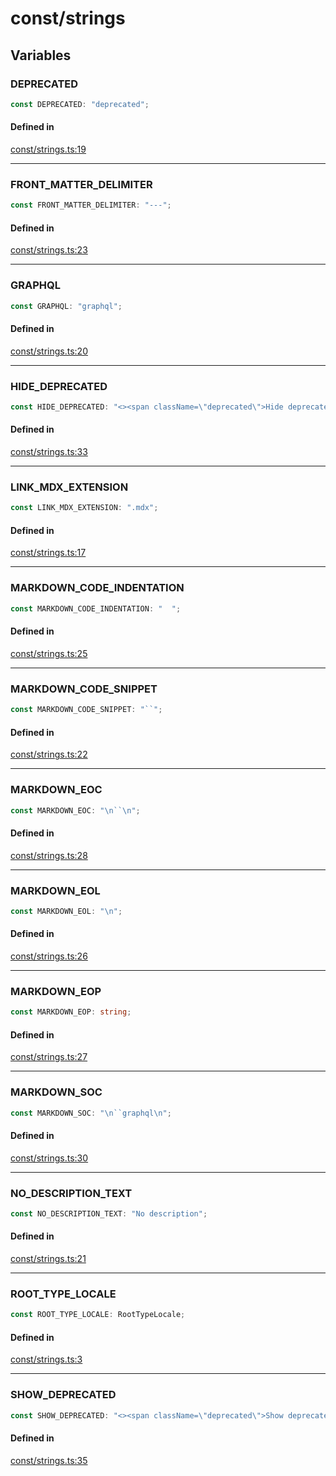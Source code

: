 # const/strings

## Variables

### DEPRECATED

```ts
const DEPRECATED: "deprecated";
```

#### Defined in

[const/strings.ts:19](https://github.com/graphql-markdown/graphql-markdown/blob/main/packages/printer-legacy/src/const/strings.ts#L19)

***

### FRONT\_MATTER\_DELIMITER

```ts
const FRONT_MATTER_DELIMITER: "---";
```

#### Defined in

[const/strings.ts:23](https://github.com/graphql-markdown/graphql-markdown/blob/main/packages/printer-legacy/src/const/strings.ts#L23)

***

### GRAPHQL

```ts
const GRAPHQL: "graphql";
```

#### Defined in

[const/strings.ts:20](https://github.com/graphql-markdown/graphql-markdown/blob/main/packages/printer-legacy/src/const/strings.ts#L20)

***

### HIDE\_DEPRECATED

```ts
const HIDE_DEPRECATED: "<><span className=\"deprecated\">Hide deprecated</span></>";
```

#### Defined in

[const/strings.ts:33](https://github.com/graphql-markdown/graphql-markdown/blob/main/packages/printer-legacy/src/const/strings.ts#L33)

***

### LINK\_MDX\_EXTENSION

```ts
const LINK_MDX_EXTENSION: ".mdx";
```

#### Defined in

[const/strings.ts:17](https://github.com/graphql-markdown/graphql-markdown/blob/main/packages/printer-legacy/src/const/strings.ts#L17)

***

### MARKDOWN\_CODE\_INDENTATION

```ts
const MARKDOWN_CODE_INDENTATION: "  ";
```

#### Defined in

[const/strings.ts:25](https://github.com/graphql-markdown/graphql-markdown/blob/main/packages/printer-legacy/src/const/strings.ts#L25)

***

### MARKDOWN\_CODE\_SNIPPET

```ts
const MARKDOWN_CODE_SNIPPET: "``";
```

#### Defined in

[const/strings.ts:22](https://github.com/graphql-markdown/graphql-markdown/blob/main/packages/printer-legacy/src/const/strings.ts#L22)

***

### MARKDOWN\_EOC

```ts
const MARKDOWN_EOC: "\n``\n";
```

#### Defined in

[const/strings.ts:28](https://github.com/graphql-markdown/graphql-markdown/blob/main/packages/printer-legacy/src/const/strings.ts#L28)

***

### MARKDOWN\_EOL

```ts
const MARKDOWN_EOL: "\n";
```

#### Defined in

[const/strings.ts:26](https://github.com/graphql-markdown/graphql-markdown/blob/main/packages/printer-legacy/src/const/strings.ts#L26)

***

### MARKDOWN\_EOP

```ts
const MARKDOWN_EOP: string;
```

#### Defined in

[const/strings.ts:27](https://github.com/graphql-markdown/graphql-markdown/blob/main/packages/printer-legacy/src/const/strings.ts#L27)

***

### MARKDOWN\_SOC

```ts
const MARKDOWN_SOC: "\n``graphql\n";
```

#### Defined in

[const/strings.ts:30](https://github.com/graphql-markdown/graphql-markdown/blob/main/packages/printer-legacy/src/const/strings.ts#L30)

***

### NO\_DESCRIPTION\_TEXT

```ts
const NO_DESCRIPTION_TEXT: "No description";
```

#### Defined in

[const/strings.ts:21](https://github.com/graphql-markdown/graphql-markdown/blob/main/packages/printer-legacy/src/const/strings.ts#L21)

***

### ROOT\_TYPE\_LOCALE

```ts
const ROOT_TYPE_LOCALE: RootTypeLocale;
```

#### Defined in

[const/strings.ts:3](https://github.com/graphql-markdown/graphql-markdown/blob/main/packages/printer-legacy/src/const/strings.ts#L3)

***

### SHOW\_DEPRECATED

```ts
const SHOW_DEPRECATED: "<><span className=\"deprecated\">Show deprecated</span></>";
```

#### Defined in

[const/strings.ts:35](https://github.com/graphql-markdown/graphql-markdown/blob/main/packages/printer-legacy/src/const/strings.ts#L35)
